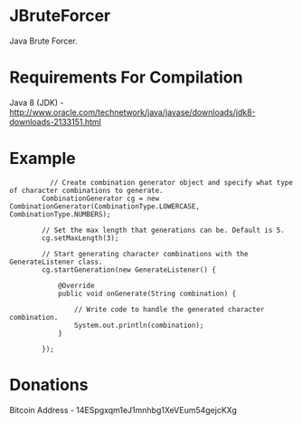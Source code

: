 JBruteForcer
========

Java Brute Forcer.

Requirements For Compilation
============

Java 8 (JDK) - http://www.oracle.com/technetwork/java/javase/downloads/jdk8-downloads-2133151.html

Example
=======
```
          // Create combination generator object and specify what type of character combinations to generate.
		CombinationGenerator cg = new CombinationGenerator(CombinationType.LOWERCASE, CombinationType.NUMBERS);
		
		// Set the max length that generations can be. Default is 5.
		cg.setMaxLength(3);
		
		// Start generating character combinations with the GenerateListener class.
		cg.startGeneration(new GenerateListener() {

			@Override
			public void onGenerate(String combination) {
				
				// Write code to handle the generated character combination.
				System.out.println(combination);
			}
			
		});
```

Donations
=========

Bitcoin Address - 14ESpgxqm1eJ1mnhbg1XeVEum54gejcKXg
